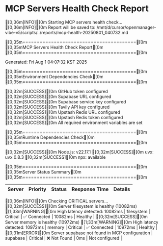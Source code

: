 # MCP Servers Health Check Report

[0;36m[INFO][0m Starting MCP servers health check...
[0;36m[INFO][0m Report will be saved to: /mnt/d/cursor/openmanager-vibe-v5/scripts/../reports/mcp-health-20250801_040732.md

[0;35m========================================[0m
[0;35mMCP Servers Health Check Report[0m
[0;35m========================================[0m

Generated: Fri Aug  1 04:07:32 KST 2025


[0;35m========================================[0m
[0;35mEnvironment Dependencies Check[0m
[0;35m========================================[0m

[0;32m[SUCCESS][0m GitHub token configured
[0;32m[SUCCESS][0m Supabase URL configured
[0;32m[SUCCESS][0m Supabase service key configured
[0;32m[SUCCESS][0m Tavily API key configured
[0;32m[SUCCESS][0m Upstash Redis URL configured
[0;32m[SUCCESS][0m Upstash Redis token configured
[0;32m[SUCCESS][0m All required environment variables are set


[0;35m========================================[0m
[0;35mRuntime Dependencies Check[0m
[0;35m========================================[0m

[0;32m[SUCCESS][0m Node.js: v22.17.1
[0;32m[SUCCESS][0m uvx: uvx 0.8.3
[0;32m[SUCCESS][0m npx: available


[0;35m========================================[0m
[0;35mServer Status Summary[0m
[0;35m========================================[0m

| Server | Priority | Status | Response Time | Details |
|--------|----------|--------|---------------|---------|
[0;36m[INFO][0m Checking CRITICAL servers...
[0;32m[SUCCESS][0m Server filesystem is healthy (10082ms)
[1;33m[WARNING][0m High latency detected: 10082ms
| filesystem | Critical | ✅ Connected | 10082ms | Healthy |
[0;32m[SUCCESS][0m Server memory is healthy (10972ms)
[1;33m[WARNING][0m High latency detected: 10972ms
| memory | Critical | ✅ Connected | 10972ms | Healthy |
[0;31m[ERROR][0m Server supabase not found in MCP configuration
| supabase | Critical | ❌ Not Found | 0ms | Not configured |
